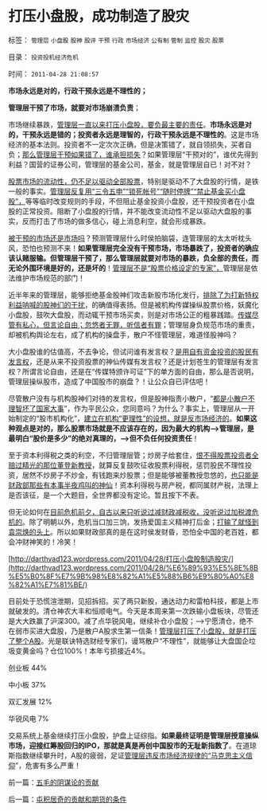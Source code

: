 # 打压小盘股，成功制造了股灾

标签： `管理层` `小盘股` `股神` `股评` `干预` `行政` `市场经济` `公有制` `管制` `监控` `股灾` `股票` 

目录： `投资投机经济危机`

时间： `2011-04-28 21:08:57`

**市场永远是对的，行政干预永远是不理性的；**

**管理层干预了市场，就要对市场崩溃负责**；

市场继续暴跌，[管理层一直以来打压小盘股，要负最主要的责任](../../../2011/4/7/银行地产和ST的逆反投资.md)。**市场永远是对的，干预永远是错的；投资者永远是理智的，行政干预永远是不理性的**。这是市场经济的基本法则。投资者不一定次次正确，但是决策错了，就自领损失，买者自负；[那么管理层干预如果错了，谁承担损失](../../../2010/1/22/管理学向经济学靠拢“产权细分”.md)？如果管理层“干预对的”，谁优先得到利益？国营的证券公司，管理层的基金公司，基金，就是管理层自已！对不对？

[股票市场的流动性，仍不足以驱动全部股票](../../../2010/12/21/交换创造价值：流动性定律.md)，特别是驱动不了大盘股的行情，是铁一般的事实。[管理层反复用“三令五申”“锁死帐号”“随时停牌”“禁止基金买小盘股”，](../../../2011/3/29/散户禁飞区，基金大轰炸，蓝筹反对派.md)等等临时改变规则的手段，不但阻止基金投资小盘股，还干预投资者在小盘股的正常投资。阻断了小盘股的行情，并不能改变流动性不足以驱动大盘股的事实，反而打击了市场的做多信心，碰上消息利空，就会形成暴跌。

[被干预的市场还是市场吗](../../../2010/12/7/脑残救济税不合理.md)？预测管理层什么时侯拍脑袋，连管理层的太太听枕头风，恐怕也预测不来！**如果管理层完全没有干预市场，市场暴跌了，投资者的确应该认赌服输。但管理层干预了，那么管理层就要对市场的暴跌，负全部的责任，而无论外围环境是好的，还是坏的**！[管理层不是“股票价格设定的专家”，](../../../2010/9/14/股票市场价格陪审团！.md)管理层是依法维护市场规范的部门！

近半年来的管理层，能够拒绝基金股神们攻击新股市场化发行，[排除了为打新特权利益呐喊的股神们的干扰](../../../2010/10/26/新价市场价发行二级市场反而便宜了.md)，的确值得表扬。但是被机构传媒操纵股票价格，妖魔化小盘股，鼓吹大盘股，而动辄干预市场买卖，则是对市场公正的粗暴践踏。[传媒尽管有私心，但言论自由；忽悠者无罪，听信者有罪](../../../2011/3/2/什么是真相？预测未来对不对？.md)；管理层身负规范市场的重责，却被机构舆论左右，成了机构的操盘手，散户不怪管理层，难道怪股神吗？

大小盘股谁的估值高，不去争论，但试问谁有发言权？[是用自有资金投资的股民有发言权](../../../2007/8/26/散户投资是中国股市中最理性的投资者.md)，还是从来不投资股票的神仙传媒有发言权？还是计划苍生的管理层有发言权？所谓言论自由，还是在“传媒特颁许可证”下的单方面的自由，那么是否说明，管理层操纵股市，造成了中国股市的崩盘？！让公众自已评估吧！

尽管散户没有与机构股神们对待的发言权，但是股神指责小散户，“[都是小散户不理智坏了国家大事](../../../2009/4/5/传说中的“市场的不理性”.md)”，作为平民公众，您同意吗？为什么？事实上，管理层从一开始制定的“股市机构化”，[建立在机构“更理性”的设想，就是反市场经济的](../../../2011/4/25/“我的观点我作主”和理性主义的权威.md)。**如果这种观点是对的，那么股票市场就是不应该存在的，因为最大的机构——>管理层，是最明白“股价是多少”的绝对真理的，——>但不负任何投资责任**！

至于资本利得税之类的利空，不归管理层管；炒房子给套住，[恨不得股票投资者全赔过精光的那位董登新教授](../../../2009/12/10/专家教授嫌中国税收太轻，“向国际接轨”.md)，就算反复鼓吹征收股票利得税，惩罚股民不理性投资，居然不炒房子不炒金，有钱跑来炒股票；但是能够被董教授忽悠的，[也只能是财政部那些有本事半夜鸡叫的神仙](../../../2008/9/19/坚持价值投资就不要跟庄基金.md)！资本利得税与房产税，都同属财产税，法理上是否该征，是一个大题目，全世界都没有定论。暂且按下不表。

但无论如何在[目前危机前夕，自古以来只听说过减财政减税收，没听说过加税渡危机的](../../../2010/12/31/中国银行加盟美联储；减税收缩流动性.md)。除了明朝以外，危机当口加三饷，发扬爱国主义精神打后金；[打输了就怪到袁崇焕的头上](../../../2008/10/26/明朝必亡！冤杀袁崇焕，也只是小事一桩.md)。所以如果财政部真的是在这时侯发财昏，恐怕全中国的老百姓，都会冲财神笑的！冷笑！

[http://darthvad123.wordpress.com/2011/04/28/打压小盘股制造股灾/](http://darthvad123.wordpress.com/2011/04/28/%E6%89%93%E5%8E%8B%E5%B0%8F%E7%9B%98%E8%82%A1%E5%88%B6%E9%80%A0%E8%82%A1%E7%81%BE/)

目前处于恐慌渲泄期，见招拆招。买了两只新股，通达动力和雷柏科技，都是上市就破发的。清仓神农大丰和恒顺电气。今天是本周来第一次跌输小盘板块，尽管还是大大跌赢了沪深300。减了点华锐风电，继续补仓小盘股；——>宁愿清仓，绝不在弱市买进大盘股，乃是散户A股求生第一信条！[管理层打压了小盘股，就是打压了整个A股](../../../2011/4/25/“我的观点我作主”和理性主义的权威.md)。光是联诀特选财经专家们，谩骂散户“不理性”，就能够让大盘国企垃圾变黄金吗？仓位100%！本年亏损接近4%。

创业板 44%

中小板 37%

双汇发展 12%

华锐风电 7%

交易系统上基金继续打压小盘股，护盘上证综指。**如果最终证明是管理层授意操纵市场，迎接红筹股回归的IPO，那就是真是再创中国股市的无耻新指数了**。在道琼斯指数继续攀升时，A股的疲弱，足证[管理层违反市场经济规律的“马克思主义信仰](../../../2009/5/1/人定胜天？马列唯心信仰对客观规律干预冲动.md)”，危害有多么严重！



前一篇：[五毛的阴谋论的贡献](../../../2011/4/27/五毛的阴谋论的贡献.md)

后一篇：[屯积居奇的贡献和期货的条件](../../../2011/4/28/屯积居奇的贡献和期货的条件.md)
